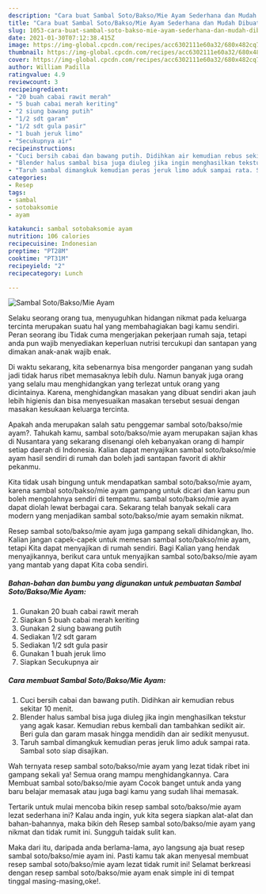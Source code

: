 ```yaml
---
description: "Cara buat Sambal Soto/Bakso/Mie Ayam Sederhana dan Mudah Dibuat"
title: "Cara buat Sambal Soto/Bakso/Mie Ayam Sederhana dan Mudah Dibuat"
slug: 1053-cara-buat-sambal-soto-bakso-mie-ayam-sederhana-dan-mudah-dibuat
date: 2021-01-30T07:12:38.415Z
image: https://img-global.cpcdn.com/recipes/acc6302111e60a32/680x482cq70/sambal-sotobaksomie-ayam-foto-resep-utama.jpg
thumbnail: https://img-global.cpcdn.com/recipes/acc6302111e60a32/680x482cq70/sambal-sotobaksomie-ayam-foto-resep-utama.jpg
cover: https://img-global.cpcdn.com/recipes/acc6302111e60a32/680x482cq70/sambal-sotobaksomie-ayam-foto-resep-utama.jpg
author: William Padilla
ratingvalue: 4.9
reviewcount: 3
recipeingredient:
- "20 buah cabai rawit merah"
- "5 buah cabai merah keriting"
- "2 siung bawang putih"
- "1/2 sdt garam"
- "1/2 sdt gula pasir"
- "1 buah jeruk limo"
- "Secukupnya air"
recipeinstructions:
- "Cuci bersih cabai dan bawang putih. Didihkan air kemudian rebus sekitar 10 menit."
- "Blender halus sambal bisa juga diuleg jika ingin menghasilkan tekstur yang agak kasar. Kemudian rebus kembali dan tambahkan sedikit air. Beri gula dan garam masak hingga mendidih dan air sedikit menyusut."
- "Taruh sambal dimangkuk kemudian peras jeruk limo aduk sampai rata. Sambal soto siap disajikan."
categories:
- Resep
tags:
- sambal
- sotobaksomie
- ayam

katakunci: sambal sotobaksomie ayam 
nutrition: 106 calories
recipecuisine: Indonesian
preptime: "PT28M"
cooktime: "PT31M"
recipeyield: "2"
recipecategory: Lunch

---
```



![Sambal Soto/Bakso/Mie Ayam](https://img-global.cpcdn.com/recipes/acc6302111e60a32/680x482cq70/sambal-sotobaksomie-ayam-foto-resep-utama.jpg)

Selaku seorang orang tua, menyuguhkan hidangan nikmat pada keluarga tercinta merupakan suatu hal yang membahagiakan bagi kamu sendiri. Peran seorang ibu Tidak cuma mengerjakan pekerjaan rumah saja, tetapi anda pun wajib menyediakan keperluan nutrisi tercukupi dan santapan yang dimakan anak-anak wajib enak.

Di waktu  sekarang, kita sebenarnya bisa mengorder panganan yang sudah jadi tidak harus ribet memasaknya lebih dulu. Namun banyak juga orang yang selalu mau menghidangkan yang terlezat untuk orang yang dicintainya. Karena, menghidangkan masakan yang dibuat sendiri akan jauh lebih higienis dan bisa menyesuaikan masakan tersebut sesuai dengan masakan kesukaan keluarga tercinta. 



Apakah anda merupakan salah satu penggemar sambal soto/bakso/mie ayam?. Tahukah kamu, sambal soto/bakso/mie ayam merupakan sajian khas di Nusantara yang sekarang disenangi oleh kebanyakan orang di hampir setiap daerah di Indonesia. Kalian dapat menyajikan sambal soto/bakso/mie ayam hasil sendiri di rumah dan boleh jadi santapan favorit di akhir pekanmu.

Kita tidak usah bingung untuk mendapatkan sambal soto/bakso/mie ayam, karena sambal soto/bakso/mie ayam gampang untuk dicari dan kamu pun boleh mengolahnya sendiri di tempatmu. sambal soto/bakso/mie ayam dapat diolah lewat berbagai cara. Sekarang telah banyak sekali cara modern yang menjadikan sambal soto/bakso/mie ayam semakin nikmat.

Resep sambal soto/bakso/mie ayam juga gampang sekali dihidangkan, lho. Kalian jangan capek-capek untuk memesan sambal soto/bakso/mie ayam, tetapi Kita dapat menyajikan di rumah sendiri. Bagi Kalian yang hendak menyajikannya, berikut cara untuk menyajikan sambal soto/bakso/mie ayam yang mantab yang dapat Kita coba sendiri.

<!--inarticleads1-->

##### Bahan-bahan dan bumbu yang digunakan untuk pembuatan Sambal Soto/Bakso/Mie Ayam:

1. Gunakan 20 buah cabai rawit merah
1. Siapkan 5 buah cabai merah keriting
1. Gunakan 2 siung bawang putih
1. Sediakan 1/2 sdt garam
1. Sediakan 1/2 sdt gula pasir
1. Gunakan 1 buah jeruk limo
1. Siapkan Secukupnya air




<!--inarticleads2-->

##### Cara membuat Sambal Soto/Bakso/Mie Ayam:

1. Cuci bersih cabai dan bawang putih. Didihkan air kemudian rebus sekitar 10 menit.
1. Blender halus sambal bisa juga diuleg jika ingin menghasilkan tekstur yang agak kasar. Kemudian rebus kembali dan tambahkan sedikit air. Beri gula dan garam masak hingga mendidih dan air sedikit menyusut.
1. Taruh sambal dimangkuk kemudian peras jeruk limo aduk sampai rata. Sambal soto siap disajikan.




Wah ternyata resep sambal soto/bakso/mie ayam yang lezat tidak ribet ini gampang sekali ya! Semua orang mampu menghidangkannya. Cara Membuat sambal soto/bakso/mie ayam Cocok banget untuk anda yang baru belajar memasak atau juga bagi kamu yang sudah lihai memasak.

Tertarik untuk mulai mencoba bikin resep sambal soto/bakso/mie ayam lezat sederhana ini? Kalau anda ingin, yuk kita segera siapkan alat-alat dan bahan-bahannya, maka bikin deh Resep sambal soto/bakso/mie ayam yang nikmat dan tidak rumit ini. Sungguh taidak sulit kan. 

Maka dari itu, daripada anda berlama-lama, ayo langsung aja buat resep sambal soto/bakso/mie ayam ini. Pasti kamu tak akan menyesal membuat resep sambal soto/bakso/mie ayam lezat tidak rumit ini! Selamat berkreasi dengan resep sambal soto/bakso/mie ayam enak simple ini di tempat tinggal masing-masing,oke!.

